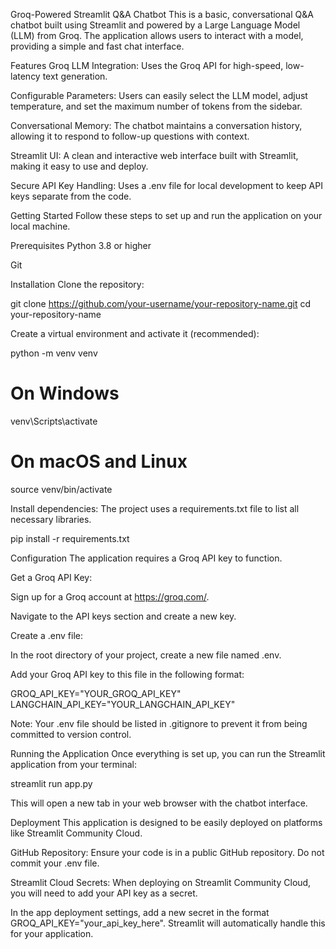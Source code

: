 Groq-Powered Streamlit Q&A Chatbot
This is a basic, conversational Q&A chatbot built using Streamlit and powered by a Large Language Model (LLM) from Groq. The application allows users to interact with a model, providing a simple and fast chat interface.

Features
Groq LLM Integration: Uses the Groq API for high-speed, low-latency text generation.

Configurable Parameters: Users can easily select the LLM model, adjust temperature, and set the maximum number of tokens from the sidebar.

Conversational Memory: The chatbot maintains a conversation history, allowing it to respond to follow-up questions with context.

Streamlit UI: A clean and interactive web interface built with Streamlit, making it easy to use and deploy.

Secure API Key Handling: Uses a .env file for local development to keep API keys separate from the code.

Getting Started
Follow these steps to set up and run the application on your local machine.

Prerequisites
Python 3.8 or higher

Git

Installation
Clone the repository:

git clone https://github.com/your-username/your-repository-name.git
cd your-repository-name

Create a virtual environment and activate it (recommended):

python -m venv venv
# On Windows
venv\Scripts\activate
# On macOS and Linux
source venv/bin/activate

Install dependencies:
The project uses a requirements.txt file to list all necessary libraries.

pip install -r requirements.txt

Configuration
The application requires a Groq API key to function.

Get a Groq API Key:

Sign up for a Groq account at https://groq.com/.

Navigate to the API keys section and create a new key.

Create a .env file:

In the root directory of your project, create a new file named .env.

Add your Groq API key to this file in the following format:

GROQ_API_KEY="YOUR_GROQ_API_KEY"
LANGCHAIN_API_KEY="YOUR_LANGCHAIN_API_KEY"

Note: Your .env file should be listed in .gitignore to prevent it from being committed to version control.

Running the Application
Once everything is set up, you can run the Streamlit application from your terminal:

streamlit run app.py

This will open a new tab in your web browser with the chatbot interface.

Deployment
This application is designed to be easily deployed on platforms like Streamlit Community Cloud.

GitHub Repository: Ensure your code is in a public GitHub repository. Do not commit your .env file.

Streamlit Cloud Secrets: When deploying on Streamlit Community Cloud, you will need to add your API key as a secret.

In the app deployment settings, add a new secret in the format GROQ_API_KEY="your_api_key_here". Streamlit will automatically handle this for your application.
